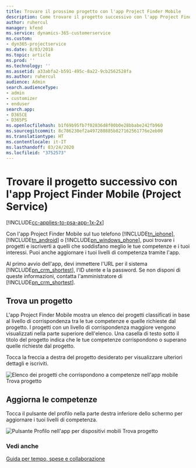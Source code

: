 ```yaml
---
title: Trovare il prossimo progetto con l'app Project Finder Mobile
description: Come trovare il progetto successivo con l'app Project Finder Mobile per Project Service
author: ruhercul
manager: kfend
ms.service: dynamics-365-customerservice
ms.custom:
- dyn365-projectservice
ms.date: 8/03/2018
ms.topic: article
ms.prod: ''
ms.technology: ''
ms.assetid: a33abfa2-b591-495c-8a22-9cb2562528fa
ms.author: ruhercul
audience: Admin
search.audienceType:
- admin
- customizer
- enduser
search.app:
- D365CE
- D365PS
ms.openlocfilehash: b1f69b95fb7f02836d8f00b0e28bbabe242fb960
ms.sourcegitcommit: 8c786230ef2a497280885b827162561776e2eb00
ms.translationtype: HT
ms.contentlocale: it-IT
ms.lasthandoff: 03/24/2020
ms.locfileid: "3752573"
---
```

# <a name="find-your-next-project-with-the-project-finder-mobile-app-project-service"></a>Trovare il progetto successivo con l'app Project Finder Mobile (Project Service)

[!INCLUDE[cc-applies-to-psa-app-1x-2x](../includes/cc-applies-to-psa-app-1x-2x.md)]

Con l'app Project Finder Mobile sul tuo telefono [!INCLUDE[tn_iphone](../includes/tn-iphone.md)], [!INCLUDE[tn_android](../includes/tn-android.md)] o [!INCLUDE[pn_windows_phone](../includes/pn-windows-phone.md)], puoi trovare i progetti e iscriverti a quelli che soddisfano meglio le tue competenze e i tuoi interessi. Puoi anche aggiornare i tuoi livelli di competenza tramite l'app.  
  
 Al primo avvio dell'app, devi immettere l'URL per il sistema [!INCLUDE[pn_crm_shortest](../includes/pn-crm-shortest.md)], l'ID utente e la password. Se non disponi di queste informazioni, contatta l'amministratore di [!INCLUDE[pn_crm_shortest](../includes/pn-crm-shortest.md)].  
  
## <a name="find-a-project"></a>Trova un progetto  
 L'app Project Finder Mobile mostra un elenco dei progetti classificati in base al livello di corrispondenza tra le tue competenze e quelle richieste dal progetto. I progetti con un livello di corrispondenza maggiore vengono visualizzati nella parte superiore dell'elenco. Una casella di testo sotto il titolo del progetto indica che le tue competenze corrispondono o superano quelle richieste dal progetto.  
  
 Tocca la freccia a destra del progetto desiderato per visualizzare ulteriori dettagli e iscriviti.  
  
 ![Elenco dei progetti che corrispondono a competenze nell'app mobile Trova progetto](../project-service/media/project-service-project-finder-list.png "Elenco dei progetti che corrispondono a competenze nell'app mobile Trova progetto")  
  
## <a name="update-your-skills"></a>Aggiorna le competenze  
 Tocca il pulsante del profilo nella parte destra inferiore dello schermo per aggiornare i tuoi livelli di competenza.  
  
 ![Pulsante Profilo nell'app per dispositivi mobili Trova progetto](../project-service/media/project-service-project-finder-profile.png "Pulsante Profilo nell'app per dispositivi mobili Trova progetto")  
  
### <a name="see-also"></a>Vedi anche  
 [Guida per tempo, spese e collaborazione](../project-service/time-expense-collaboration-guide.md)
